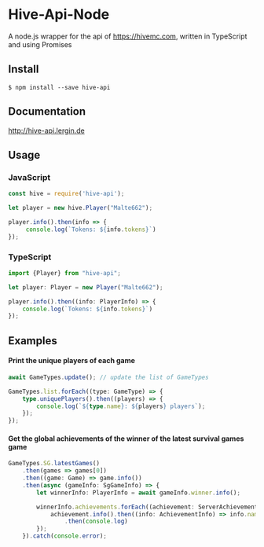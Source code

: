 # Hive-Api-Node

A node.js wrapper for the api of https://hivemc.com, written in TypeScript and using Promises


## Install

```
$ npm install --save hive-api
```

## Documentation

http://hive-api.lergin.de

## Usage

### JavaScript

```js
const hive = require('hive-api');

let player = new hive.Player("Malte662");

player.info().then(info => {
	 console.log(`Tokens: ${info.tokens}`)
});
```

### TypeScript
```typescript
import {Player} from "hive-api";

let player: Player = new Player("Malte662");

player.info().then((info: PlayerInfo) => {
    console.log(`Tokens: ${info.tokens}`)
});
```


## Examples

#### Print the unique players of each game

```typescript
await GameTypes.update(); // update the list of GameTypes

GameTypes.list.forEach((type: GameType) => {
    type.uniquePlayers().then((players) => {
        console.log(`${type.name}: ${players} players`);
    });
});
```


#### Get the global achievements of the winner of the latest survival games game
```typescript
GameTypes.SG.latestGames()
	.then(games => games[0])
	.then((game: Game) => game.info())
	.then(async (gameInfo: SgGameInfo) => {
		let winnerInfo: PlayerInfo = await gameInfo.winner.info();

		winnerInfo.achievements.forEach((achievement: ServerAchievement) =>{
			achievement.info().then((info: AchievementInfo) => info.name)
				.then(console.log)
		});
	}).catch(console.error);
```
